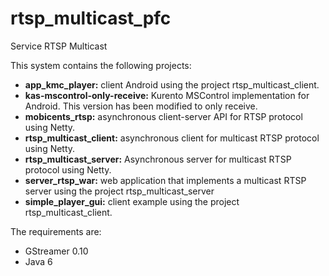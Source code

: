 rtsp_multicast_pfc
==================

Service RTSP Multicast


This system contains the following projects:

* **app_kmc_player:** client Android using the project rtsp_multicast_client.
* **kas-mscontrol-only-receive:** Kurento MSControl implementation for Android. This version has been modified to only receive.
* **mobicents_rtsp:** asynchronous client-server API for RTSP protocol using Netty.
* **rtsp_multicast_client:** asynchronous client for multicast RTSP protocol using Netty.
* **rtsp_multicast_server:** Asynchronous server for multicast RTSP protocol using Netty.
* **server_rtsp_war:** web application that implements a multicast RTSP server using the project rtsp_multicast_server
* **simple_player_gui:** client example using the project rtsp_multicast_client.

The requirements are:

* GStreamer 0.10
* Java 6



